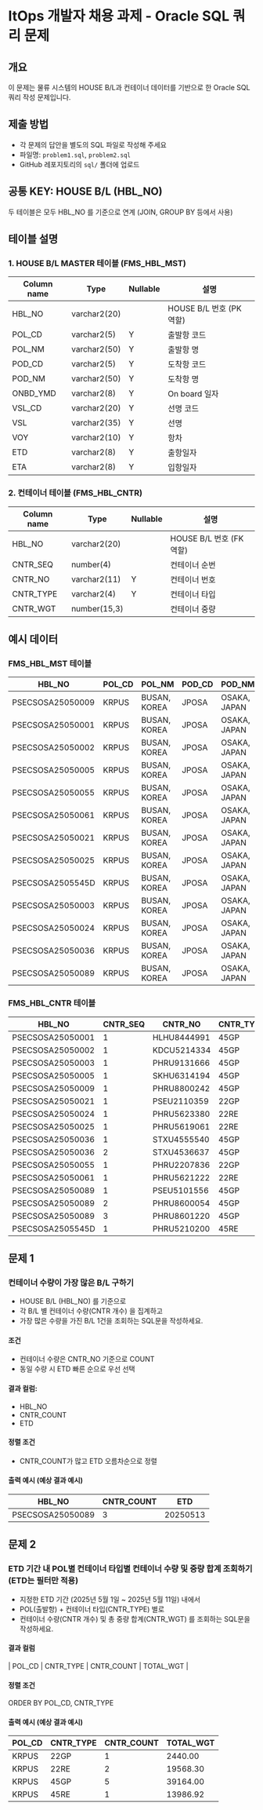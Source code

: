 # ItOps 개발자 채용 과제 - Oracle SQL 쿼리 문제

## 개요

이 문제는 물류 시스템의 HOUSE B/L과 컨테이너 데이터를 기반으로 한 Oracle SQL 쿼리 작성 문제입니다.

## 제출 방법

- 각 문제의 답안을 별도의 SQL 파일로 작성해 주세요
- 파일명: `problem1.sql`, `problem2.sql`
- GitHub 레포지토리의 `sql/` 폴더에 업로드

## 공통 KEY: HOUSE B/L (HBL_NO)

두 테이블은 모두 HBL_NO 를 기준으로 연계 (JOIN, GROUP BY 등에서 사용)

## 테이블 설명

### 1. HOUSE B/L MASTER 테이블 (FMS_HBL_MST)

| Column name | Type         | Nullable | 설명                     |
| ----------- | ------------ | -------- | ------------------------ |
| HBL_NO      | varchar2(20) |          | HOUSE B/L 번호 (PK 역할) |
| POL_CD      | varchar2(5)  | Y        | 출발항 코드              |
| POL_NM      | varchar2(50) | Y        | 출발항 명                |
| POD_CD      | varchar2(5)  | Y        | 도착항 코드              |
| POD_NM      | varchar2(50) | Y        | 도착항 명                |
| ONBD_YMD    | varchar2(8)  | Y        | On board 일자            |
| VSL_CD      | varchar2(20) | Y        | 선명 코드                |
| VSL         | varchar2(35) | Y        | 선명                     |
| VOY         | varchar2(10) | Y        | 항차                     |
| ETD         | varchar2(8)  | Y        | 출항일자                 |
| ETA         | varchar2(8)  | Y        | 입항일자                 |

### 2. 컨테이너 테이블 (FMS_HBL_CNTR)

| Column name | Type         | Nullable | 설명                     |
| ----------- | ------------ | -------- | ------------------------ |
| HBL_NO      | varchar2(20) |          | HOUSE B/L 번호 (FK 역할) |
| CNTR_SEQ    | number(4)    |          | 컨테이너 순번            |
| CNTR_NO     | varchar2(11) | Y        | 컨테이너 번호            |
| CNTR_TYPE   | varchar2(4)  | Y        | 컨테이너 타입            |
| CNTR_WGT    | number(15,3) |          | 컨테이너 중량            |

## 예시 데이터

### FMS_HBL_MST 테이블

| HBL_NO           | POL_CD | POL_NM       | POD_CD | POD_NM       | ETD      | ETA      |
| ---------------- | ------ | ------------ | ------ | ------------ | -------- | -------- |
| PSECSOSA25050009 | KRPUS  | BUSAN, KOREA | JPOSA  | OSAKA, JAPAN | 20250511 | 20250512 |
| PSECSOSA25050001 | KRPUS  | BUSAN, KOREA | JPOSA  | OSAKA, JAPAN | 20250503 | 20250505 |
| PSECSOSA25050002 | KRPUS  | BUSAN, KOREA | JPOSA  | OSAKA, JAPAN | 20250508 | 20250509 |
| PSECSOSA25050005 | KRPUS  | BUSAN, KOREA | JPOSA  | OSAKA, JAPAN | 20250512 | 20250514 |
| PSECSOSA25050055 | KRPUS  | BUSAN, KOREA | JPOSA  | OSAKA, JAPAN | 20250513 | 20250514 |
| PSECSOSA25050061 | KRPUS  | BUSAN, KOREA | JPOSA  | OSAKA, JAPAN | 20250513 | 20250514 |
| PSECSOSA25050021 | KRPUS  | BUSAN, KOREA | JPOSA  | OSAKA, JAPAN | 20250511 | 20250512 |
| PSECSOSA25050025 | KRPUS  | BUSAN, KOREA | JPOSA  | OSAKA, JAPAN | 20250508 | 20250509 |
| PSECSOSA2505545D | KRPUS  | BUSAN, KOREA | JPOSA  | OSAKA, JAPAN | 20250501 | 20250502 |
| PSECSOSA25050003 | KRPUS  | BUSAN, KOREA | JPOSA  | OSAKA, JAPAN | 20250513 | 20250514 |
| PSECSOSA25050024 | KRPUS  | BUSAN, KOREA | JPOSA  | OSAKA, JAPAN | 20250506 | 20250507 |
| PSECSOSA25050036 | KRPUS  | BUSAN, KOREA | JPOSA  | OSAKA, JAPAN | 20250503 | 20250505 |
| PSECSOSA25050089 | KRPUS  | BUSAN, KOREA | JPOSA  | OSAKA, JAPAN | 20250513 | 20250514 |

### FMS_HBL_CNTR 테이블

| HBL_NO           | CNTR_SEQ | CNTR_NO     | CNTR_TYPE | SEAL_NO1  | PKG     | PKG_UNIT_CD | CNTR_WGT | CNTR_MSRMT |
| ---------------- | -------- | ----------- | --------- | --------- | ------- | ----------- | -------- | ---------- |
| PSECSOSA25050001 | 1        | HLHU8444991 | 45GP      | 080277    | 454.00  | CT          | 3793.00  | 57.85      |
| PSECSOSA25050002 | 1        | KDCU5214334 | 45GP      | 587689    | 533.00  | CT          | 4159.00  | 67.92      |
| PSECSOSA25050003 | 1        | PHRU9131666 | 45GP      | 621368    | 533.00  | CT          | 4159.00  | 67.92      |
| PSECSOSA25050005 | 1        | SKHU6314194 | 45GP      | 080217    | 533.00  | CT          | 4159.00  | 67.92      |
| PSECSOSA25050009 | 1        | PHRU8800242 | 45GP      | PST531456 | 800.00  | CT          | 4320.00  | 28.00      |
| PSECSOSA25050021 | 1        | PSEU2110359 | 22GP      | 531799    | 3.00    | PK          | 2440.00  | 13.86      |
| PSECSOSA25050024 | 1        | PHRU5623380 | 22RE      | 639348    | 780.00  | PK          | 8381.00  | 24.89      |
| PSECSOSA25050025 | 1        | PHRU5619061 | 22RE      | 605228    | 961.00  | PK          | 11187.30 | 24.96      |
| PSECSOSA25050036 | 1        | STXU4555540 | 45GP      | 090736    | 54.00   | PL          | 13446.00 | 50.00      |
| PSECSOSA25050036 | 2        | STXU4536637 | 45GP      | 090737    | 54.00   | PL          | 13446.00 | 50.00      |
| PSECSOSA25050055 | 1        | PHRU2207836 | 22GP      | 639153    | 10.00   | PL          | 9408.00  | 25.77      |
| PSECSOSA25050061 | 1        | PHRU5621222 | 22RE      | 531757    | 830.00  | PK          | 9569.00  | 24.88      |
| PSECSOSA25050089 | 1        | PSEU5101556 | 45GP      | 621381    | 16.00   | PL          | 19896.26 | 48.16      |
| PSECSOSA25050089 | 2        | PHRU8600054 | 45GP      | 507244    | 16.00   | PL          | 20018.56 | 48.16      |
| PSECSOSA25050089 | 3        | PHRU8601220 | 45GP      | 507815    | 16.00   | PL          | 20018.56 | 48.16      |
| PSECSOSA2505545D | 1        | PHRU5210200 | 45RE      | PST531430 | 5501.00 | CT          | 13986.92 | 32.49      |

## 문제 1

### 컨테이너 수량이 가장 많은 B/L 구하기

- HOUSE B/L (HBL_NO) 를 기준으로
- 각 B/L 별 컨테이너 수량(CNTR 개수) 을 집계하고
- 가장 많은 수량을 가진 B/L 1건을 조회하는 SQL문을 작성하세요.

#### 조건

- 컨테이너 수량은 CNTR_NO 기준으로 COUNT
- 동일 수량 시 ETD 빠른 순으로 우선 선택

#### 결과 컬럼:

- HBL_NO
- CNTR_COUNT
- ETD

#### 정렬 조건

- CNTR_COUNT가 많고 ETD 오름차순으로 정렬

#### 출력 예시 (예상 결과 예시)

| HBL_NO           | CNTR_COUNT | ETD      |
| ---------------- | ---------- | -------- |
| PSECSOSA25050089 | 3          | 20250513 |

## 문제 2

### ETD 기간 내 POL별 컨테이너 타입별 컨테이너 수량 및 중량 합계 조회하기 (ETD는 필터만 적용)

- 지정한 ETD 기간 (2025년 5월 1일 ~ 2025년 5월 11일) 내에서
- POL(출발항) + 컨테이너 타입(CNTR_TYPE) 별로
- 컨테이너 수량(CNTR 개수) 및 총 중량 합계(CNTR_WGT) 를 조회하는 SQL문을 작성하세요.

#### 결과 컬럼

| POL_CD | CNTR_TYPE | CNTR_COUNT | TOTAL_WGT |

#### 정렬 조건

ORDER BY POL_CD, CNTR_TYPE

#### 출력 예시 (예상 결과 예시)

| POL_CD | CNTR_TYPE | CNTR_COUNT | TOTAL_WGT |
| ------ | --------- | ---------- | --------- |
| KRPUS  | 22GP      | 1          | 2440.00   |
| KRPUS  | 22RE      | 2          | 19568.30  |
| KRPUS  | 45GP      | 5          | 39164.00  |
| KRPUS  | 45RE      | 1          | 13986.92  |

